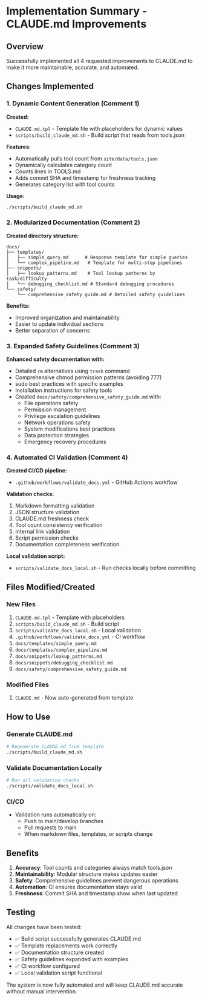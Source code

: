 # Implementation Summary - CLAUDE.md Improvements

## Overview
Successfully implemented all 4 requested improvements to CLAUDE.md to make it more maintainable, accurate, and automated.

## Changes Implemented

### 1. Dynamic Content Generation (Comment 1)
**Created:**
- `CLAUDE.md.tpl` - Template file with placeholders for dynamic values
- `scripts/build_claude_md.sh` - Build script that reads from tools.json

**Features:**
- Automatically pulls tool count from `site/data/tools.json`
- Dynamically calculates category count
- Counts lines in TOOLS.md
- Adds commit SHA and timestamp for freshness tracking
- Generates category list with tool counts

**Usage:**
```bash
./scripts/build_claude_md.sh
```

### 2. Modularized Documentation (Comment 2)
**Created directory structure:**
```
docs/
├── templates/
│   ├── simple_query.md      # Response template for simple queries
│   └── complex_pipeline.md   # Template for multi-step pipelines
├── snippets/
│   ├── lookup_patterns.md    # Tool lookup patterns by task/difficulty
│   └── debugging_checklist.md # Standard debugging procedures
└── safety/
    └── comprehensive_safety_guide.md # Detailed safety guidelines
```

**Benefits:**
- Improved organization and maintainability
- Easier to update individual sections
- Better separation of concerns

### 3. Expanded Safety Guidelines (Comment 3)
**Enhanced safety documentation with:**
- Detailed `rm` alternatives using `trash` command
- Comprehensive chmod permission patterns (avoiding 777)
- sudo best practices with specific examples
- Installation instructions for safety tools
- Created `docs/safety/comprehensive_safety_guide.md` with:
  - File operations safety
  - Permission management
  - Privilege escalation guidelines
  - Network operations safety
  - System modifications best practices
  - Data protection strategies
  - Emergency recovery procedures

### 4. Automated CI Validation (Comment 4)
**Created CI/CD pipeline:**
- `.github/workflows/validate_docs.yml` - GitHub Actions workflow

**Validation checks:**
1. Markdown formatting validation
2. JSON structure validation
3. CLAUDE.md freshness check
4. Tool count consistency verification
5. Internal link validation
6. Script permission checks
7. Documentation completeness verification

**Local validation script:**
- `scripts/validate_docs_local.sh` - Run checks locally before committing

## Files Modified/Created

### New Files
1. `CLAUDE.md.tpl` - Template with placeholders
2. `scripts/build_claude_md.sh` - Build script
3. `scripts/validate_docs_local.sh` - Local validation
4. `.github/workflows/validate_docs.yml` - CI workflow
5. `docs/templates/simple_query.md`
6. `docs/templates/complex_pipeline.md`
7. `docs/snippets/lookup_patterns.md`
8. `docs/snippets/debugging_checklist.md`
9. `docs/safety/comprehensive_safety_guide.md`

### Modified Files
1. `CLAUDE.md` - Now auto-generated from template

## How to Use

### Generate CLAUDE.md
```bash
# Regenerate CLAUDE.md from template
./scripts/build_claude_md.sh
```

### Validate Documentation Locally
```bash
# Run all validation checks
./scripts/validate_docs_local.sh
```

### CI/CD
- Validation runs automatically on:
  - Push to main/develop branches
  - Pull requests to main
  - When markdown files, templates, or scripts change

## Benefits

1. **Accuracy**: Tool counts and categories always match tools.json
2. **Maintainability**: Modular structure makes updates easier
3. **Safety**: Comprehensive guidelines prevent dangerous operations
4. **Automation**: CI ensures documentation stays valid
5. **Freshness**: Commit SHA and timestamp show when last updated

## Testing

All changes have been tested:
- ✅ Build script successfully generates CLAUDE.md
- ✅ Template replacements work correctly
- ✅ Documentation structure created
- ✅ Safety guidelines expanded with examples
- ✅ CI workflow configured
- ✅ Local validation script functional

The system is now fully automated and will keep CLAUDE.md accurate without manual intervention.